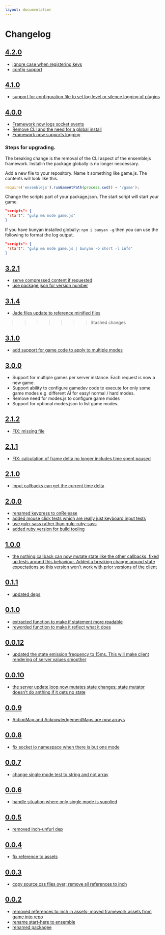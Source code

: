 ```yaml
---
layout: documentation
---
```

# Changelog

## [4.2.0](https://github.com/ensemblejs/ensemblejs/commit/6cf2da83c4b05d7f1c902fd36e72548856d6698e)

- [ignore case when registering keys](https://github.com/ensemblejs/ensemblejs/commit/776f443bed7a253a99364d460a1eaa0304f4283e)
- [config support](https://github.com/ensemblejs/ensemblejs/commit/776f443bed7a253a99364d460a1eaa0304f4283e)

## [4.1.0](https://github.com/ensemblejs/ensemblejs/commit/fe84ebbf7c451ba6decad7d5388f48bd7741813c)

- [support for configuration file to set log level or silence logging of plugins](https://github.com/ensemblejs/ensemblejs/commit/dfcd88ad804ee70c06a320ecc76c976b94b187d7)

## [4.0.0](https://github.com/ensemblejs/ensemblejs/commit/03b0309047faaf638b7ac6c3f3c22221e4adb2b3)

- [Framework now logs socket events](https://github.com/ensemblejs/ensemblejs/commit/77ec8e5ed45bbb8fbe14fee7a6d22f8134d50197)
- [Remove CLI and the need for a global install](https://github.com/ensemblejs/ensemblejs/commit/16ce80a493dc9f4e76db46ea7664a0f85429bfd6)
- [Framework now supports logging](https://github.com/ensemblejs/ensemblejs/commit/f1168bdfb2f82792b2bc7b9bc5c6a1a2b45ceec5)

### Steps for upgrading.
The breaking change is the removal of the CLI aspect of the ensemblejs framework. Installin the package globally is no longer neccessary.

Add a new file to your repository. Name it something like game.js. The contents will look like this.

~~~javascript
require('ensemblejs').runGameAtPath(process.cwd() + '/game');
~~~

Change the scripts part of your package.json. The start script will start your game.

~~~json
"scripts": {
 "start": "gulp && node game.js"
}
~~~

If you have bunyan installed globally: `npm i bunyan -g` then you can use the following to format the log output.

~~~json
"scripts": {
 "start": "gulp && node game.js | bunyan -o short -l info"
}
~~~

## [3.2.1](https://github.com/ensemblejs/ensemblejs/commit/b66eb70a89f62b4df16130038683b9e6fe56daf5)

- [serve compressed content if requested](https://github.com/ensemblejs/ensemblejs/commit/f5acd7f9ce336840251eb3b6c0870a69d57097e0)
- [use package.json for version number](https://github.com/ensemblejs/ensemblejs/commit/3f450b74ebb296d2a8846b18447ffab8fa07ef95)

## [3.1.4](https://github.com/ensemblejs/ensemblejs/commit/e2ce86759c938f560069fe5f85ebe378e0ec16a4)

- [Jade files update to reference minified files](https://github.com/ensemblejs/ensemblejs/commit/fa13b6dabea14d8a291aa9fefc0ac35438090d2c)

>>>>>>> Stashed changes
## [3.1.0](https://github.com/ensemblejs/ensemblejs/commit/04a43117546e5b33964ab6a00611126c962fc08c)

- [add support for game code to apply to multiple modes](https://github.com/ensemblejs/ensemblejs/commit/96d7f62b75120f959dd05631c714e1656e5023b3)

## [3.0.0](https://github.com/ensemblejs/ensemblejs/commit/45de51c916749e500917b62e6159fe9e9d56f2c0)

- Support for multiple games per server instance. Each request is now a new game.
- Support ability to configure gamedev code to execute for only some game modes e.g. different AI for easy/ normal / hard modes.
- Remove need for modes.js to configure game modes
- Support for optional modes.json to list game modes.

## [2.1.2](https://github.com/ensemblejs/ensemblejs/commit/8110532d1b0761272d33312f76163dcdf94054e0)

- [FIX: missing file](https://github.com/ensemblejs/ensemblejs/commit/828f7f9d04b278a6687e9d6263c9dbdda36cd04a)

## [2.1.1](https://github.com/ensemblejs/ensemblejs/commit/d7fcc116e23e9de68b812321247a72084afa0027)

- [FIX: calculation of frame delta no longer includes time spent paused](https://github.com/ensemblejs/ensemblejs/commit/cd882c4466562f31b2cb239987c1e371fbbbca7a)

## [2.1.0](https://github.com/ensemblejs/ensemblejs/commit/c64b2a586e165cc0d49b3bedb48af6c680b412aa)

- [Input callbacks can get the current time delta](https://github.com/ensemblejs/ensemblejs/commit/0ba44d94caf9925a464cf9509ddcadb8e074a239)

## [2.0.0](https://github.com/ensemblejs/ensemblejs/commit/54f913230d0633552308e82e1ec4af0ec8299ae4)

- [renamed keypress to onRelease](https://github.com/ensemblejs/ensemblejs/commit/841e2fc5552b38e5951cf0a96f6fd2c4b1f4211b)
- [added mouse click tests which are really just keyboard input tests](https://github.com/ensemblejs/ensemblejs/commit/6c40822110d028f9d0b24b57c67277519b43d025)
- [use gulp-sass rather than gulp-ruby-sass](https://github.com/ensemblejs/ensemblejs/commit/5abf9b1a2f04e4c58e4721b0abad1727936da68b)
- [added ruby version for build tooling](https://github.com/ensemblejs/ensemblejs/commit/55f9c215083519ab38a41916713a31e0aedc346d)

## [1.0.0](https://github.com/ensemblejs/ensemblejs/commit/baf9c88df8be5bd68cca95bc059d5f43eddfb5de)

- [the nothing callback can now mutate state like the other callbacks, fixed up tests around this behaviour. Added a breaking change around state expectations so this version won't work with prior versions of the client](https://github.com/ensemblejs/ensemblejs/commit/31c7a6c11bf4de6b935a19c5cef8f209355858bd)

## [0.1.1](https://github.com/ensemblejs/ensemblejs/commit/5ed143f10fc27a7408977466603d9dcd59ff7c96)

- [updated deps](https://github.com/ensemblejs/ensemblejs/commit/fca21a24c23ed58a636cbf8f247a7359eadaa40d)

## [0.1.0](https://github.com/ensemblejs/ensemblejs/commit/45f3eb4da520ca0bfbf1c6036e4e317caabf0de8)

- [extracted function to make if statement more readable](https://github.com/ensemblejs/ensemblejs/commit/3f6ff8dfab09727a0a08d08431cfa4965ab2faeb)
- [reworded function to make it reflect what it does](https://github.com/ensemblejs/ensemblejs/commit/3db187aeeb82ba9dfce16aca3680fae294a8fe2d)

## [0.0.12](https://github.com/ensemblejs/ensemblejs/commit/bd18f5f57a9ac38c92136fbbc504456dc9143f17)

- [updated the state emission frequency to 15ms. This will make client rendering of server values smoother](https://github.com/ensemblejs/ensemblejs/commit/e926794b1d76f872a70e3bd1c1a69e0cfa1b3092)

## [0.0.10](https://github.com/ensemblejs/ensemblejs/commit/505df16706539abbe64026fa3f42e83a51435868)

- [the server update loop now mutates state changes; state mutator doesn't do anthing if it gets no state](https://github.com/ensemblejs/ensemblejs/commit/12115a3a4592b7f05c1b936365f753e65235a7f4)

## [0.0.9](https://github.com/ensemblejs/ensemblejs/commit/b2f3ed18affcb4574fcdc3efa0382081ada54565)

- [ActionMap and AcknowledgementMaps are now arrays](https://github.com/ensemblejs/ensemblejs/commit/af177d5d57c2455a7209a4df7379ded908294a94)

## [0.0.8](https://github.com/ensemblejs/ensemblejs/commit/d2d8d922d7b0187fe2a9b925844b35d448d747ed)

- [fix socket io namespace when there is but one mode](https://github.com/ensemblejs/ensemblejs/commit/42a79a2cb0b219d687791b8cde49f418fbd7379d)

## [0.0.7](https://github.com/ensemblejs/ensemblejs/commit/c2c78e4e2072d71bbd1fec4d3451b0c91bee090d)

- [change single mode test to string and not array](https://github.com/ensemblejs/ensemblejs/commit/fa80a4c14a9930e3f2c6221ceaf60e82937bdc8e)

## [0.0.6](https://github.com/ensemblejs/ensemblejs/commit/e6b365987210fba8c5c2a2c2e741969aa7a3618e)

- [handle situation where only single mode is supplied](https://github.com/ensemblejs/ensemblejs/commit/89c0b38b3b038fd824f97fa8f11490bdaa124877)

## [0.0.5](https://github.com/ensemblejs/ensemblejs/commit/2a16b7a3d6094fe185077b7bd65210f5a546a8e9)

- [removed inch-unfurl dep](https://github.com/ensemblejs/ensemblejs/commit/1cac417767352ace9937d7519cecda5f644089a6)

## [0.0.4](https://github.com/ensemblejs/ensemblejs/commit/68776d3d1631c7cedb76edf8bc7d4b7acc471f03)

- [fix reference to assets](https://github.com/ensemblejs/ensemblejs/commit/a95a789312119c7f7ce4fc3fa7f7460572748d06)

## [0.0.3](https://github.com/ensemblejs/ensemblejs/commit/311d8c4c477eb8b8ff39976cceaa56975195d464)

- [copy source css files over; remove all references to inch](https://github.com/ensemblejs/ensemblejs/commit/815d1dc919a1c18d405476d7a9ab4f2af80f0a10)

## [0.0.2](https://github.com/ensemblejs/ensemblejs/commit/2bc9d6e2fc03960d1ff13e9819cecf7f0055e3ef)

- [removed references to inch in assets; moved framework assets from game into repo](https://github.com/ensemblejs/ensemblejs/commit/e7864da57da30bc8136500b3cc31efe5300bb1a5)
- [rename start-here to ensemble](https://github.com/ensemblejs/ensemblejs/commit/fe3e16bd84f9140448ea18e8afbb38a2c7070e29)
- [renamed packagee](https://github.com/ensemblejs/ensemblejs/commit/c8e4fd90275695da7a5a3f2a6e7abaa135755f47)